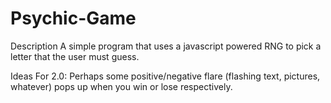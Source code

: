 # Psychic-Game
Description
A simple program that uses a javascript powered RNG to pick a letter that the user must guess. 

Ideas For 2.0:
Perhaps some positive/negative flare (flashing text, pictures, whatever) pops up when you win or lose respectively. 


